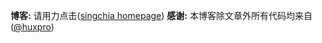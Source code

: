 **博客:** 请用力点击([singchia homepage](https://singchia.github.io))
**感谢:** 本博客除文章外所有代码均来自([@huxpro](github.com/Huxpro/huxpro.github.io))


